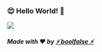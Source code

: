 
### 😍 Hello World! 👋
<img src = "https://boolfalse.com/images/hello-world.gif">

##### Made with ❤️ by [⚡ boolfalse ⚡](https://boolfalse.com)

